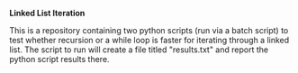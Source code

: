 **Linked List Iteration**

This is a repository containing two python scripts (run via a batch script) to test whether recursion or a while loop is faster for iterating through a linked list.
The script to run will create a file titled "results.txt" and report the python script results there.

